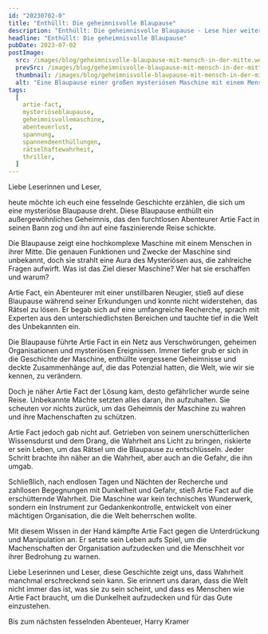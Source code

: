 ```yaml
---
id: "20230702-0"
title: "Enthüllt: Die geheimnisvolle Blaupause"
description: "Enthüllt: Die geheimnisvolle Blaupause - Lese hier weiter was Arti Fact rausgefunden hat."
headline: "Enthüllt: Die geheimnisvolle Blaupause"
pubDate: 2023-07-02
postImage:
  src: /images/blog/geheimnisvolle-blaupause-mit-mensch-in-der-mitte.webp
  prevSrc: /images/blog/geheimnisvolle-blaupause-mit-mensch-in-der-mitte-preview.webp
  thumbnail: /images/blog/geheimnisvolle-blaupause-mit-mensch-in-der-mitte-preview.jpg
  alt: "Eine Blaupause einer großen mysteriösen Maschine mit einem Menschen in der Mitte"
tags:
  [
    artie-fact,
    mysteriöseblaupause,
    geheimnisvollemaschine,
    abenteuerlust,
    spannung,
    spannendeenthüllungen,
    rätselhaftewahrheit,
    thriller,
  ]
---
```


Liebe Leserinnen und Leser,

heute möchte ich euch eine fesselnde Geschichte erzählen, die sich um eine mysteriöse Blaupause dreht. Diese Blaupause enthüllt ein außergewöhnliches Geheimnis, das den furchtlosen Abenteurer Artie Fact in seinen Bann zog und ihn auf eine faszinierende Reise schickte.

Die Blaupause zeigt eine hochkomplexe Maschine mit einem Menschen in ihrer Mitte. Die genauen Funktionen und Zwecke der Maschine sind unbekannt, doch sie strahlt eine Aura des Mysteriösen aus, die zahlreiche Fragen aufwirft. Was ist das Ziel dieser Maschine? Wer hat sie erschaffen und warum?

Artie Fact, ein Abenteurer mit einer unstillbaren Neugier, stieß auf diese Blaupause während seiner Erkundungen und konnte nicht widerstehen, das Rätsel zu lösen. Er begab sich auf eine umfangreiche Recherche, sprach mit Experten aus den unterschiedlichsten Bereichen und tauchte tief in die Welt des Unbekannten ein.

Die Blaupause führte Artie Fact in ein Netz aus Verschwörungen, geheimen Organisationen und mysteriösen Ereignissen. Immer tiefer grub er sich in die Geschichte der Maschine, enthüllte vergessene Geheimnisse und deckte Zusammenhänge auf, die das Potenzial hatten, die Welt, wie wir sie kennen, zu verändern.

Doch je näher Artie Fact der Lösung kam, desto gefährlicher wurde seine Reise. Unbekannte Mächte setzten alles daran, ihn aufzuhalten. Sie scheuten vor nichts zurück, um das Geheimnis der Maschine zu wahren und ihre Machenschaften zu schützen.

Artie Fact jedoch gab nicht auf. Getrieben von seinem unerschütterlichen Wissensdurst und dem Drang, die Wahrheit ans Licht zu bringen, riskierte er sein Leben, um das Rätsel um die Blaupause zu entschlüsseln. Jeder Schritt brachte ihn näher an die Wahrheit, aber auch an die Gefahr, die ihn umgab.

Schließlich, nach endlosen Tagen und Nächten der Recherche und zahllosen Begegnungen mit Dunkelheit und Gefahr, stieß Artie Fact auf die erschütternde Wahrheit. Die Maschine war kein technisches Wunderwerk, sondern ein Instrument zur Gedankenkontrolle, entwickelt von einer mächtigen Organisation, die die Welt beherrschen wollte.

Mit diesem Wissen in der Hand kämpfte Artie Fact gegen die Unterdrückung und Manipulation an. Er setzte sein Leben aufs Spiel, um die Machenschaften der Organisation aufzudecken und die Menschheit vor ihrer Bedrohung zu warnen.

Liebe Leserinnen und Leser, diese Geschichte zeigt uns, dass Wahrheit manchmal erschreckend sein kann. Sie erinnert uns daran, dass die Welt nicht immer das ist, was sie zu sein scheint, und dass es Menschen wie Artie Fact braucht, um die Dunkelheit aufzudecken und für das Gute einzustehen.

Bis zum nächsten fesselnden Abenteuer,
Harry Kramer
